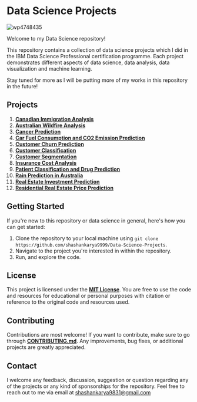 # Data Science Projects

![wp4748435](https://github.com/shashankarya9999/Data-Science-Projects/assets/161122907/b10e813b-6963-47dd-b803-024013912771)

Welcome to my Data Science repository! 

This repository contains a collection of data science projects which I did in the IBM Data Science Professional certification programme. Each project demonstrates different aspects of data science, data analysis, data visualization and machine learning. 

Stay tuned for more as I will be putting more of my works in this repository in the future! 

## Projects
1. [**Canadian Immigration Analysis**](https://github.com/shashankarya9999/Data-Science-Projects/tree/main/Canadian-Immigration-Analysis)
2. [**Australian Wildfire Analysis**](https://github.com/shashankarya9999/Data-Science-Projects/tree/main/Australian-Wildfire-Analysis)
3. [**Cancer Prediction**](https://github.com/shashankarya9999/Data-Science-Projects/tree/main/Cancer-Prediction)
4. [**Car Fuel Consumption and CO2 Emission Prediction**](https://github.com/shashankarya9999/Data-Science-Projects/tree/main/Car-Fuel-Consumption-%26-CO2-Emission-Prediction)
5. [**Customer Churn Prediction**](https://github.com/shashankarya9999/Data-Science-Projects/tree/main/Customer-Churn-Prediction)
6. [**Customer Classification**](https://github.com/shashankarya9999/Data-Science-Projects/tree/main/Customer-Classification)
7. [**Customer Segmentation**](https://github.com/shashankarya9999/Data-Science-Projects/tree/main/Customer-Segmentation)
8. [**Insurance Cost Analysis**](https://github.com/shashankarya9999/Data-Science-Projects/tree/main/Insurance-Cost-Analysis)
9. [**Patient Classification and Drug Prediction**](https://github.com/shashankarya9999/Data-Science-Projects/tree/main/Patient-Classification-%26-Drug-Prediction)
10. [**Rain Prediction in Australia**](https://github.com/shashankarya9999/Data-Science-Projects/tree/main/Rain-Prediction-in-Australia)
11. [**Real Estate Investment Prediction**](https://github.com/shashankarya9999/Data-Science-Projects/tree/main/Real-Estate-Investment-Prediction)
12. [**Residential Real Estate Price Prediction**](https://github.com/shashankarya9999/Data-Science-Projects/tree/main/Residential-Real-Estate-Price-Prediction)

## Getting Started
If you're new to this repository or data science in general, here's how you can get started:

1. Clone the repository to your local machine using `git clone https://github.com/shashankarya9999/Data-Science-Projects`.
2. Navigate to the project you're interested in within the repository.
3. Run, and explore the code.

## License
This project is licensed under the [**MIT License**](https://github.com/shashankarya9999/Data-Science-Projects/blob/main/LICENSE). You are free to use the code and resources for educational or personal purposes with citation or reference to the original code and resources used.

## Contributing
Contributions are most welcome! If you want to contribute, make sure to go through [**CONTRIBUTING.md**](https://github.com/shashankarya9999/Data-Science-Projects/blob/main/CONTRIBUTING.md). Any improvements, bug fixes, or additional projects are greatly appreciated.

## Contact
I welcome any feedback, discussion, suggestion or question regarding any of the projects or any kind of sponsorships for the repository. Feel free to reach out to me via email at shashankarya9831@gmail.com
